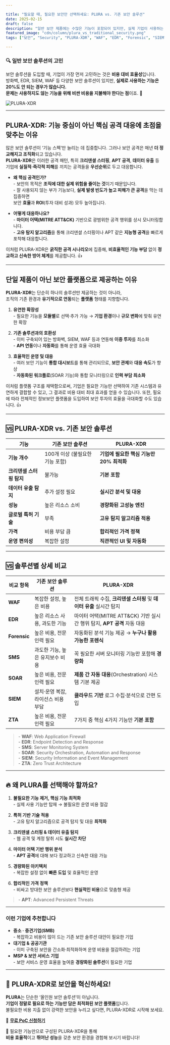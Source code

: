 ```yaml
---

title: "필요할 때, 필요한 보안만 선택하세요: PLURA vs. 기존 보안 솔루션"
date: 2025-02-15
draft: false
description: "일반 보안 제품에는 수많은 기능이 포함되어 있지만, 실제 기업이 사용하는 기능은 극히 일부에 불과합니다. PLURA 솔루션은 꼭 필요한 기능만 최적화하여 비용을 절감하고 성능을 극대화합니다."
featured_image: "cdn/column/plura_vs_traditional_security.png"
tags: ["보안", "Security", "PLURA-XDR", "WAF", "EDR", "Forensic", "SIEM", "SMS"]

---
```


### 🔍 일반 보안 솔루션의 고민

보안 솔루션을 도입할 때, 기업이 가장 먼저 고민하는 것은 **비용 대비 효율성**입니다.  
방화벽, EDR, SIEM, WAF 등 다양한 보안 솔루션이 있지만, **실제로 사용하는 기능은 20%도 안 되는 경우가 많습니다.**  
**문제는 사용하지도 않는 기능을 위해 비싼 비용을 지불해야 한다는 점**이죠. 🤔

![PLURA-XDR](https://blog.plura.io/cdn/column/plura_vs_traditional_security.png)

<!--more-->

---
## PLURA-XDR: 기능 중심이 아닌 **핵심 공격 대응**에 초점을 맞추는 이유

많은 보안 솔루션이 ‘기능 스펙’만 늘리는 데 집중합니다. 그러나 보안 공격은 매년 **더 정교해지고 조직화**되고 있습니다.  
**PLURA-XDR**은 이러한 공격 패턴, 특히 **크리덴셜 스터핑**, **APT 공격**, **데이터 유출** 등  
기업에 **실질적·즉각적 피해**를 끼치는 공격들을 **우선순위**로 두고 대응합니다.

- **왜 핵심 공격인가?**  
  \- 보안의 목적은 **조직에 대한 실제 위험을 줄이는 것**이기 때문입니다.  
  \- 잘 사용되지 않는 부가 기능보다, **실제 발생 빈도가 높고 피해가 큰 공격**을 막는 데 집중하면  
    보안 **효율**과 **ROI**(투자 대비 성과) 모두 높아집니다.

- **어떻게 대응하나요?**  
  \- **마이터 어택(MITRE ATT&CK)** 기반으로 광범위한 공격 행위를 상시 모니터링합니다.  
  \- **고유 탐지 알고리즘**을 통해 크리덴셜 스터핑이나 APT 같은 **지능형 공격**을 빠르게 포착해 대응합니다.

이처럼 PLURA-XDR은 **굵직한 공격 시나리오**에 집중해, **비효율적인 기능 부담** 없이 **정교하고 신속한 방어 체계**를 제공합니다. 👍

---

## 단일 제품이 아닌 **보안 플랫폼**으로 제공하는 이유

**PLURA-XDR**는 단순히 하나의 솔루션만 제공하는 것이 아니라,  
조직의 기존 환경과 **유기적으로 연동**되는 **플랫폼** 형태를 지향합니다.

1. **유연한 확장성**  
   \- 필요한 기능을 **모듈별**로 선택·추가 가능 → **기업 환경**이나 **규모 변화**에 맞춰 유연한 확장

2. **기존 솔루션과의 호환성**  
   \- 이미 구축되어 있는 방화벽, SIEM, WAF 등과 연동해 **이중 투자**를 최소화  
   \- **API 연동**이나 **자동화**를 통해 운영 효율 극대화

3. **효율적인 운영 및 대응**  
   \- 여러 보안 기능이 **통합 대시보드**를 통해 관리되므로, **보안 관제**와 **대응 속도**가 향상  
   \- **자동화된 워크플로**(SOAR 기능)와 통합 모니터링으로 **인력 부담 최소화**

이처럼 플랫폼 구조를 채택함으로써, 기업은 필요한 기능만 선택하여 기존 시스템과 유연하게 결합할 수 있고, 그 결과로 비용 대비 최대 효과를 얻을 수 있습니다. 또한, 필요에 따라 전체적인 정보보안 플랫폼을 도입하여 보안 투자의 효율을 극대화할 수도 있습니다. 👍

---

## 🆚 PLURA-XDR vs. 기존 보안 솔루션

| 기능                | 기존 보안 솔루션                       | **PLURA-XDR**                     |
| ----------------- | --------------------------------- | ---------------------------------- |
| **기능 개수**       | 100개 이상 (불필요한 기능 포함)            | **기업에 필요한 핵심 기능만 20% 최적화**   |
| **크리덴셜 스터핑 탐지** | 불가능                                   | **기본 포함**                      |
| **데이터 유출 탐지**   | 추가 설정 필요                              | **실시간 분석 및 대응**              |
| **성능**            | 높은 리소스 소비                            | **경량화된 고성능 엔진**             |
| **글로벌 특허 기술**     | 부족                                      | **고유 탐지 알고리즘 적용**           |
| **가격**            | 비용 부담 큼                                 | **합리적인 가격 정책**               |
| **운영 편의성**       | 복잡한 설정                                  | **직관적인 UI 및 자동화**             |

---

## 🆚 솔루션별 상세 비교

| 비교 항목     | 기존 보안 솔루션                       | **PLURA-XDR**                                                   |
|------------|-----------------------------------|----------------------------------------------------------------|
| **WAF**    | 복잡한 설정, 높은 비용                    | 전체 트래픽 수집, **크리덴셜 스터핑** 및 **데이터 유출** 실시간 탐지     |
| **EDR**    | 높은 리소스 사용, 과도한 기능              | 마이터 어택(MITRE ATT&CK) 기반 실시간 행위 탐지, **APT 공격** 자동 대응 |
| **Forensic** | 높은 비용, 전문 인력 필요                | 자동화된 분석 기능 제공 → **누구나 활용 가능한 포렌식**                     |
| **SMS**    | 과도한 기능, 높은 유지보수 비용            | 꼭 필요한 서버 모니터링 기능만 포함해 **경량화**                             |
| **SOAR**   | 높은 비용, 전문 인력 필요                  | **제품 간 자동 대응**(Orchestration) 시스템 기본 제공                     |
| **SIEM**   | 설치·운영 복잡, 라이선스 비용 부담         | **클라우드 기반** 로그 수집·분석으로 간편 도입                           |
| **ZTA**    | 높은 비용, 전문 인력 필요                  | 7가지 중 핵심 4가지 기능만 **기본 포함**                                    |


> \- **WAF**: Web Application Firewall  
> \- **EDR**: Endpoint Detection and Response  
> \- **SMS**: Server Monitoring System  
> \- **SOAR**: Security Orchestration, Automation and Response  
> \- **SIEM**: Security Information and Event Management  
> \- **ZTA**: Zero Trust Architecture  

---

## 🔥 왜 **PLURA**를 선택해야 할까요?

1. **불필요한 기능 제거, 핵심 기능 최적화**  
   \- 실제 사용 기능만 탑재 → 불필요한 운영 비용 절감

2. **특허 기반 기술 적용**  
   \- 고유 탐지 알고리즘으로 공격 탐지 및 대응 **최적화**

3. **크리덴셜 스터핑 & 데이터 유출 탐지**  
   \- 웹 공격 및 계정 탈취 시도 **실시간 차단**

4. **마이터 어택 기반 행위 분석**  
   \- **APT 공격**에 대해 보다 정교하고 신속한 대응 가능

5. **경량화된 아키텍처**  
   \- 복잡한 설정 없이 **빠른 도입** 및 효율적인 운영

6. **합리적인 가격 정책**  
   \- 비싸고 방대한 보안 솔루션보다 **현실적인 비용**으로 맞춤형 제공

> \- **APT**: Advanced Persistent Threats  

---

### 이런 기업에 추천합니다

- **중소 · 중견기업(SMB)**  
  \- 복잡하고 비용이 많이 드는 기존 보안 솔루션 대안이 필요한 기업  
- **대기업 & 공공기관**  
  \- 이미 구축된 보안을 간소화·최적화하며 운영 비용을 절감하려는 기업  
- **MSP & 보안 서비스 기업**  
  \- 보안 서비스 운영 효율을 높여줄 **경량화된 솔루션**이 필요한 기업  

---

## 📢 **PLURA-XDR로 보안을 혁신하세요!**

**PLURA**는 단순한 ‘올인원 보안 솔루션’이 아닙니다.  
**기업이 정말로 필요로 하는 기능만 담은 최적화된 보안 플랫폼**입니다.  
불필요한 비용 지출 없이 강력한 보안을 누리고 싶다면, PLURA-XDR로 시작해 보세요.  

🔗 **[무료 PoC 신청하기](https://www.plura.io/signup)**  

📢 필요한 기능만으로 구성된 PLURA-XDR을 통해  
**비용 효율적**이고 **뛰어난 성능**을 갖춘 보안 환경을 경험해 보시기 바랍니다!
